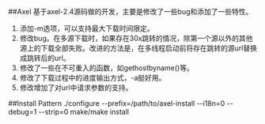 ##Axel
基于axel-2.4源码做的开发，主要是修改了一些bug和添加了一些特性。   
1. 添加-m选项，可以支持最大下载时间限定。
2. 修改bug。在多源下载时，如果存在30x跳转的情况，除第一个源以外的其他源上的下载全部失败。改进的方法是，在多线程启动前将存在跳转的源url替换成跳转后的url。
3. 修改了一些在不可重入的函数，如gethostbyname()等。
4. 修改了下载过程中的进度输出方式，-a挺好用。
5. 修改增加了对url中请求参数的支持。

##Install Pattern
	./configure --prefix=/path/to/axel-install --i18n=0 --debug=1 --strip=0
	make/make install

